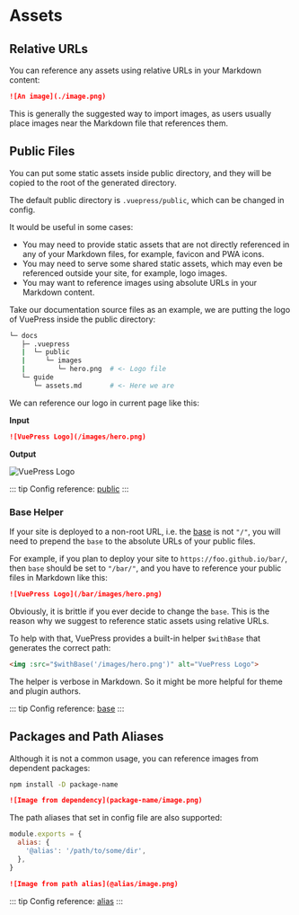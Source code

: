 # Assets

## Relative URLs

You can reference any assets using relative URLs in your Markdown content:

```md
![An image](./image.png)
```

This is generally the suggested way to import images, as users usually place images near the Markdown file that references them.

## Public Files

You can put some static assets inside public directory, and they will be copied to the root of the generated directory.

The default public directory is `.vuepress/public`, which can be changed in config.

It would be useful in some cases:

- You may need to provide static assets that are not directly referenced in any of your Markdown files, for example, favicon and PWA icons.
- You may need to serve some shared static assets, which may even be referenced outside your site, for example, logo images.
- You may want to reference images using absolute URLs in your Markdown content.

Take our documentation source files as an example, we are putting the logo of VuePress inside the public directory:

```bash
└─ docs
   ├─ .vuepress
   |  └─ public
   |     └─ images
   |        └─ hero.png  # <- Logo file
   └─ guide
      └─ assets.md       # <- Here we are
```

We can reference our logo in current page like this:

**Input**

```md
![VuePress Logo](/images/hero.png)
```

**Output**

![VuePress Logo](/images/hero.png)

::: tip
Config reference: [public](../reference/config.md#public)
:::

### Base Helper

If your site is deployed to a non-root URL, i.e. the [base](../reference/config.md#base) is not `"/"`, you will need to prepend the `base` to the absolute URLs of your public files.

For example, if you plan to deploy your site to `https://foo.github.io/bar/`, then `base` should be set to `"/bar/"`, and you have to reference your public files in Markdown like this:

```md
![VuePress Logo](/bar/images/hero.png)
```

Obviously, it is brittle if you ever decide to change the `base`. This is the reason why we suggest to reference static assets using relative URLs.

To help with that, VuePress provides a built-in helper `$withBase` that generates the correct path:

```md
<img :src="$withBase('/images/hero.png')" alt="VuePress Logo">
```

The helper is verbose in Markdown. So it might be more helpful for theme and plugin authors.

::: tip
Config reference: [base](../reference/config.md#base)
:::

## Packages and Path Aliases

Although it is not a common usage, you can reference images from dependent packages:

```bash
npm install -D package-name
```

```md
![Image from dependency](package-name/image.png)
```

The path aliases that set in config file are also supported:

```js
module.exports = {
  alias: {
    '@alias': '/path/to/some/dir',
  },
}
```

```md
![Image from path alias](@alias/image.png)
```

::: tip
Config reference: [alias](../reference/config.md#alias)
:::
